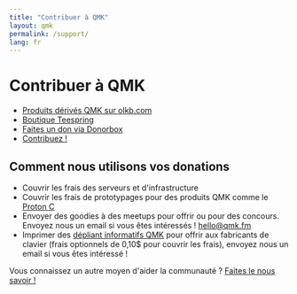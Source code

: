 ```yaml
---
title: "Contribuer à QMK"
layout: qmk
permalink: /support/
lang: fr
---
```


# Contribuer à QMK

* [Produits dérivés QMK sur olkb.com](https://olkb.com/parts)
* [Boutique Teespring](https://teespring.com/stores/qmk)
* [Faites un don via Donorbox](https://donorbox.org/qmk)
* [Contribuez !](https://github.com/qmk/qmk_firmware/issues)

## Comment nous utilisons vos donations

* Couvrir les frais des serveurs et d'infrastructure
* Couvrir les frais de prototypages pour des produits QMK comme le [Proton C](/proton-c/)
* Envoyer des goodies à des meetups pour offrir ou pour des concours. Envoyez nous un email si vous êtes intéressés ! hello@qmk.fm
* Imprimer des [dépliant informatifs QMK](https://i.imgur.com/EoXgApN.png) pour offrir aux fabricants de clavier (frais optionnels de 0,10$ pour couvrir les frais), envoyez nous un email si vous êtes intéressé !

Vous connaissez un autre moyen d'aider la communauté ? [Faites le nous savoir !](https://github.com/qmk/qmk.fm/issues)
